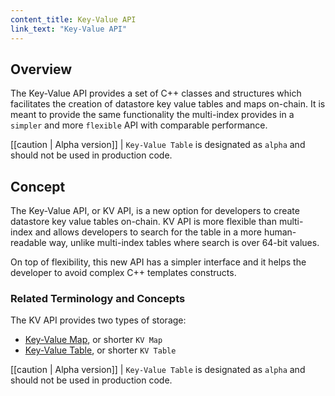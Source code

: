```yaml
---
content_title: Key-Value API
link_text: "Key-Value API"
---
```


## Overview

The Key-Value API provides a set of C++ classes and structures which facilitates the creation of datastore key value tables and maps on-chain. It is meant to provide the same functionality the multi-index provides in a `simpler` and more `flexible` API with comparable performance.

[[caution | Alpha version]]
| `Key-Value Table` is designated as `alpha` and should not be used in production code.

## Concept

The Key-Value API, or KV API, is a new option for developers to create datastore key value tables on-chain. KV API is more flexible than multi-index and allows developers to search for the table in a more human-readable way, unlike multi-index tables where search is over 64-bit values.

On top of flexibility, this new API has a simpler interface and it helps the developer to avoid complex C++ templates constructs.

### Related Terminology and Concepts

The KV API provides two types of storage:

* [Key-Value Map](./kv_map/index.md), or shorter `KV Map`
* [Key-Value Table](./kv_table/index.md), or shorter `KV Table`

[[caution | Alpha version]]
| `Key-Value Table` is designated as `alpha` and should not be used in production code.
